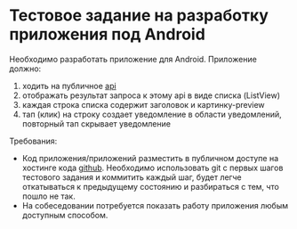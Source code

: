 # Тестовое задание на разработку приложения под Android

Необходимо разработать приложение для Android.
Приложение должно:
1. ходить на публичное [api](http://jsonplaceholder.typicode.com/)
2. отображать результат запроса к этому api в виде списка (ListView) 
3. каждая строка списка содержит заголовок и картинку-preview
4. тап (клик) на строку создает уведомление в области уведомлений, повторный тап скрывает уведомление

Требования:
* Код приложения/приложений разместить в публичном доступе на хостинге кода [github](https://github.com/). Необходимо использовать git с первых шагов тестового задания и коммитить каждый шаг, будет легче откатываться к предыдущему состоянию и разбираться с тем, что пошло не так.
* На собеседовании потребуется показать работу приложения любым доступным способом.
